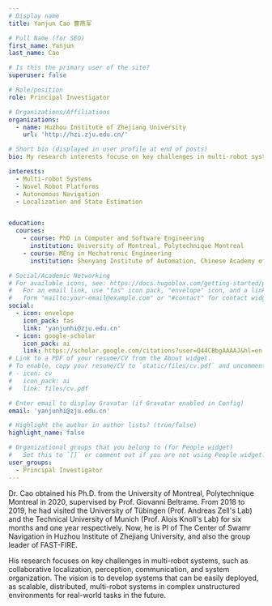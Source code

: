 ```yaml
---
# Display name
title: Yanjun Cao 曹燕军

# Full Name (for SEO)
first_name: Yanjun
last_name: Cao

# Is this the primary user of the site?
superuser: false

# Role/position
role: Principal Investigator

# Organizations/Affiliations
organizations:
  - name: Huzhou Institute of Zhejiang University
    url: 'http://hzi.zju.edu.cn/'

# Short bio (displayed in user profile at end of posts)
bio: My research interests focuse on key challenges in multi-robot systems, such as collaborative localization, perception, communication, and system organization.

interests:
  - Multi-robot Systems
  - Novel Robot Platforms
  - Autonomous Navigation
  - Localization and State Estimation


education:
  courses:
    - course: PhD in Computer and Software Engineering
      institution: University of Montreal, Polytechnique Montreal
    - course: MEng in Mechatronic Engineering
      institution: Shenyang Institute of Automation, Chinese Academy of Sciences

# Social/Academic Networking
# For available icons, see: https://docs.hugoblox.com/getting-started/page-builder/#icons
#   For an email link, use "fas" icon pack, "envelope" icon, and a link in the
#   form "mailto:your-email@example.com" or "#contact" for contact widget.
social:
  - icon: envelope
    icon_pack: fas
    link: 'yanjunhi@zju.edu.cn'
  - icon: google-scholar
    icon_pack: ai
    link: https://scholar.google.com/citations?user=Q44CBbgAAAAJ&hl=en
# Link to a PDF of your resume/CV from the About widget.
# To enable, copy your resume/CV to `static/files/cv.pdf` and uncomment the lines below.
# - icon: cv
#   icon_pack: ai
#   link: files/cv.pdf

# Enter email to display Gravatar (if Gravatar enabled in Config)
email: 'yanjunhi@zju.edu.cn'

# Highlight the author in author lists? (true/false)
highlight_name: false

# Organizational groups that you belong to (for People widget)
#   Set this to `[]` or comment out if you are not using People widget.
user_groups:
  - Principal Investigator
---
```


Dr. Cao obtained his Ph.D. from the University of Montreal, Polytechnique Montreal in 2020, supervised by Prof. Giovanni Beltrame. From 2018 to 2019, he had visited the University of Tübingen (Prof. Andreas Zell's Lab) and the Technical University of Munich (Prof. Alois Knoll's Lab) for six months and one year respectively. Now, he is PI of The Center of Swamr Navigation in Huzhou Institute of Zhejiang University, and also the group leader of FAST-FIRE. 

His research focuses on key challenges in multi-robot systems, such as collaborative localization, perception, communication, and system organization. The vision is to develop systems that can be easily deployed, as scalable, distributed, multi-robot systems in complex unstructured environments for real-world tasks in the future.